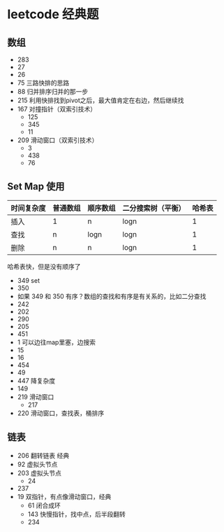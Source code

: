 # leetcode 经典题

## 数组

* 283
* 27
* 26
* 75 三路快排的思路
* 88 归并排序归并的那一步
* 215 利用快排找到pivot之后，最大值肯定在右边，然后继续找
* 167 对撞指针（双索引技术）
  * 125
  * 345
  * 11
* 209 滑动窗口（双索引技术）
  * 3
  * 438
  * 76

## Set Map 使用

|时间复杂度|普通数组|顺序数组|二分搜索树（平衡）|哈希表|
|---|---|---|---|---|
|插入|1|n|logn|1|
|查找|n|logn|logn|1|
|删除|n|n|logn|1|

哈希表快，但是没有顺序了

* 349 set
* 350
* 如果 349 和 350 有序？数组的查找和有序是有关系的，比如二分查找
* 242
* 202
* 290
* 205
* 451
* 1 可以边往map里塞，边搜索
* 15
* 16
* 454
* 49
* 447 降复杂度
* 149
* 219 滑动窗口
  * 217
* 220 滑动窗口，查找表，桶排序

## 链表

* 206 翻转链表 经典
* 92 虚拟头节点
* 203 虚拟头节点
  * 24
* 237
* 19 双指针，有点像滑动窗口，经典
  * 61 闭合成环
  * 143 快慢指针，找中点，后半段翻转
  * 234

